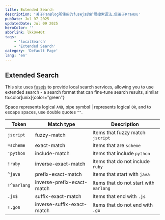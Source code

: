 ```yaml
---
title: Extended Search
description: '关于PanBlog所使用的fusejs的扩展搜索语法,借鉴于KraHsu'
pubDate: Jul 07 2025
updatedDate: Jul 09 2025
heroColor: ''
abbrlink: lkk0v40t
tags: 
    - 'localSearch'
    - 'Extended Search'
category: 'Default Page'
lang: 'en'
---
```


## Extended Search

This site uses [fusejs](https://www.fusejs.io) to provide local search services, allowing you to use extended search - a search format that can fine-tune search results, similar to:color[unix]{color="green"}

Space represents logical `AND`, pipe symbol | represents logical `OR`, and to escape spaces, use double quotes `""`.

| **Token**   | **Match type**             | **Description**                        |
| ----------- | -------------------------- | -------------------------------------- |
| `jscript`   | fuzzy-match                | Items that fuzzy match `jscript`       |
| `=scheme`   | exact-match                | Items that are `scheme`                |
| `'python`   | include-match              | Items that include `python`            |
| `!ruby`     | inverse-exact-match        | Items that do not include `ruby`       |
| `^java`     | prefix-exact-match         | Items that start with `java`           |
| `!^earlang` | inverse-prefix-exact-match | Items that do not start with `earlang` |
| `.js$`      | suffix-exact-match         | Items that end with `.js`              |
| `!.go$`     | inverse-suffix-exact-match | Items that do not end with `.go`       |




